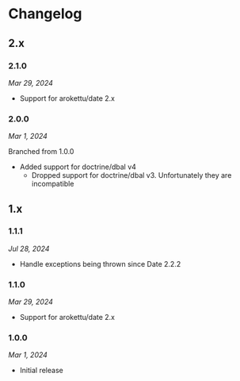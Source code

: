 # Changelog

## 2.x

### 2.1.0

*Mar 29, 2024*

* Support for arokettu/date 2.x

### 2.0.0

*Mar 1, 2024*

Branched from 1.0.0

* Added support for doctrine/dbal v4
    * Dropped support for doctrine/dbal v3. Unfortunately they are incompatible

## 1.x

### 1.1.1

*Jul 28, 2024*

* Handle exceptions being thrown since Date 2.2.2

### 1.1.0

*Mar 29, 2024*

* Support for arokettu/date 2.x

### 1.0.0

*Mar 1, 2024*

* Initial release
